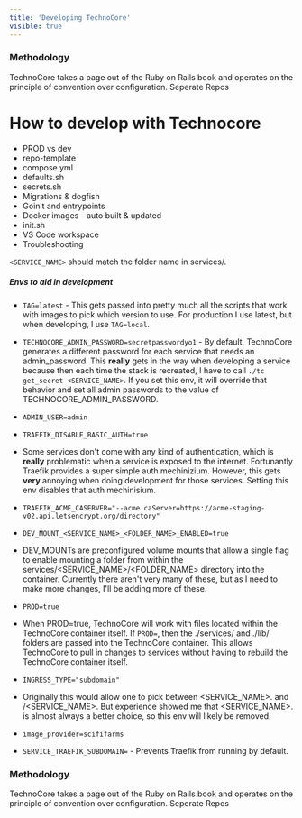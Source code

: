 ```yaml
---
title: 'Developing TechnoCore'
visible: true
---
```


### Methodology
TechnoCore takes a page out of the Ruby on Rails book and operates on the principle of convention over configuration. 
Seperate Repos

# How to develop with Technocore
    
- PROD vs dev
- repo-template
- compose.yml
- defaults.sh
- secrets.sh
- Migrations & dogfish
- Goinit and entrypoints
- Docker images - auto built & updated
- init.sh
- VS Code workspace
- Troubleshooting

`<SERVICE_NAME>` should match the folder name in services/.

##### Envs to aid in development 

- `TAG=latest` - This gets passed into pretty much all the scripts that work with images to pick which version to use. For production I use latest, but when developing, I use `TAG=local`.

- `TECHNOCORE_ADMIN_PASSWORD=secretpasswordyo1` - By default, TechnoCore generates a different password for each service that needs an admin_password. This **really** gets in the way when developing a service because then each time the stack is recreated, I have to call `./tc get_secret <SERVICE_NAME>`. If you set this env, it will override that behavior and set all admin passwords to the value of TECHNOCORE_ADMIN_PASSWORD.
- `ADMIN_USER=admin` 

- `TRAEFIK_DISABLE_BASIC_AUTH=true` 

- Some services don't come with any kind of authentication, which is **really** problematic when a service is exposed to the internet. Fortunantly Traefik provides a super simple auth mechinizium. However, this gets **very** annoying when doing development for those services. Setting this env disables that auth mechinisium. 

- `TRAEFIK_ACME_CASERVER="--acme.caServer=https://acme-staging-v02.api.letsencrypt.org/directory"` 

- `DEV_MOUNT_<SERVICE_NAME>_<FOLDER_NAME>_ENABLED=true` 

- DEV_MOUNTs are preconfigured volume mounts that allow a single flag to enable mounting a folder from within the services/<SERVICE_NAME>/<FOLDER_NAME> directory into the container. Currently there aren't very many of these, but as I need to make more changes, I'll be adding more of these.

- `PROD=true` 

- When PROD=true, TechnoCore will work with files located within the TechnoCore container itself. If `PROD=`, then the ./services/ and ./lib/ folders are passed into the TechnoCore container. This allows TechnoCore to pull in changes to services without having to rebuild the TechnoCore container itself.

- `INGRESS_TYPE="subdomain"` 

- Originally this would allow one to pick between <SERVICE_NAME>.<DOMAIN> and <DOMAIN>/<SERVICE_NAME>. But experience showed me that <SERVICE_NAME>.<DOMAIN> is almost always a better choice, so this env will likely be removed. 

- `image_provider=scififarms`

- `SERVICE_TRAEFIK_SUBDOMAIN=` - Prevents Traefik from running by default.

### Methodology
TechnoCore takes a page out of the Ruby on Rails book and operates on the principle of convention over configuration. 
Seperate Repos